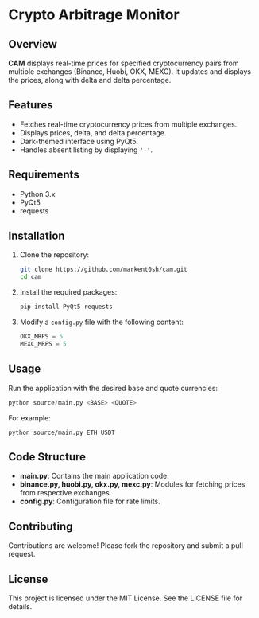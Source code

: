 # Crypto Arbitrage Monitor

## Overview

**CAM** displays real-time prices for specified cryptocurrency pairs from multiple exchanges (Binance, Huobi, OKX, MEXC). It updates and displays the prices, along with delta and delta percentage.

## Features

- Fetches real-time cryptocurrency prices from multiple exchanges.
- Displays prices, delta, and delta percentage.
- Dark-themed interface using PyQt5.
- Handles absent listing by displaying `'-'`.

## Requirements

- Python 3.x
- PyQt5
- requests

## Installation

1. Clone the repository:

   ```sh
   git clone https://github.com/markent0sh/cam.git
   cd cam
   ```
2. Install the required packages:

   ```sh
   pip install PyQt5 requests
   ```
3. Modify a `config.py` file with the following content:

   ```python
   OKX_MRPS = 5
   MEXC_MRPS = 5
   ```

## Usage

Run the application with the desired base and quote currencies:

```python
python source/main.py <BASE> <QUOTE>
```

For example:

```
python source/main.py ETH USDT
```

## Code Structure

- **main.py**: Contains the main application code.
- **binance.py, huobi.py, okx.py, mexc.py**: Modules for fetching prices from respective exchanges.
- **config.py**: Configuration file for rate limits.

## Contributing

Contributions are welcome! Please fork the repository and submit a pull request.

## License

This project is licensed under the MIT License. See the LICENSE file for details.
